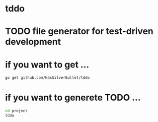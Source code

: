 # tddo

# TODO file generator for test-driven development

# if you want to get ...

```sh
go get github.com/NasSilverBullet/tddo
```

# if you want to generete TODO ...
```sh
cd project
tddo
```
